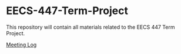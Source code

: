 # EECS-447-Term-Project
This repository will contain all materials related to the EECS 447 Term Project. 


[Meeting Log](https://docs.google.com/document/d/1bd_Va8kb8CRRAN8rPn3ZkSgOZxaKIMFa2rY8s1u-1yg/edit?usp=sharing)
